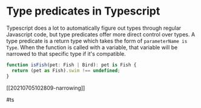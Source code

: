 # Type predicates in Typescript

Typescript does a lot to automatically figure out types through regular Javascript code, but type predicates offer more direct control over types. A type predicate is a return type which takes the form of `parameterName is Type`. When the function is called with a variable, that variable will be narrowed to that specific type if it's compatible.

```typescript
function isFish(pet: Fish | Bird): pet is Fish {
  return (pet as Fish).swim !== undefined;
}
```

[[20210705102809-narrowing]]

#ts
